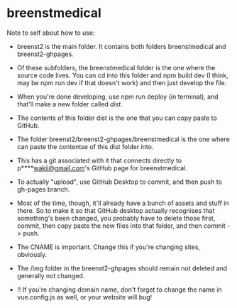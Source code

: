 # breenstmedical

Note to self about how to use: 
- breenst2 is the main folder. It contains both folders breenstmedical and breenst2-ghpages. 
- Of these subfolders, the breenstmedical folder is the one where the source code lives. You can cd into this folder and npm build dev (I think, may be npm run dev if that doesn't work) and then just develop the file. 
- When you're done developing, use npm run deploy (in terminal), and that'll make a new folder called *dist*. 
- The contents of this folder dist is the one that you can copy paste to GitHub. 

- The folder breenst2/breenst2-ghpages/breenstmedical is the one where can paste the contentse of this dist folder into. 
- This has a git associated with it that connects directly to p\*\*\*\*wakii@gmail.com's GitHub page for breenstmedical. 
- To actually "upload", use GitHub Desktop to commit, and then push to gh-pages branch. 
- Most of the time, though, it'll already have a bunch of assets and stuff in there. So to make it so that GitHub desktop actually recognises that something's been changed, you probably have to delete those first, commit, then copy paste the new files into that folder, and then commit -> push. 

- The CNAME is important. Change this if you're changing sites, obviously. 
- The /img folder in the breenst2-ghpages should remain not deleted and generally not changed. 
- !! If you're changing domain name, don't forget to change the name in vue.config.js as well, or your website will bug! 